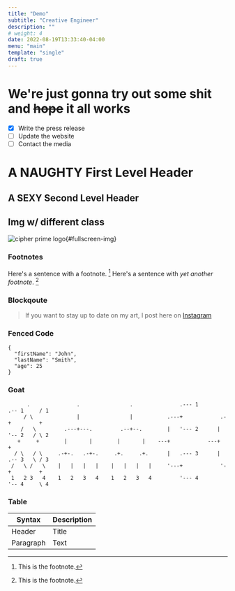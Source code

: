 ```yaml
---
title: "Demo"
subtitle: "Creative Engineer"
description: ""
# weight: 4
date: 2022-08-19T13:33:40-04:00
menu: "main"
template: "single"
draft: true
---
```


# We're just gonna **try out some shit** and ~~hope~~ it all works

- [x] Write the press release
- [ ] Update the website
- [ ] Contact the media

A NAUGHTY First Level Header
====================

A SEXY Second Level Header
---------------------

## Img w/ different class
![cipher prime logo](http://willstall.com/img/cp-logo.png){#fullscreen-img}

[^1]: This is the footnote.
[^2]: This is the footnote.
### Footnotes
Here's a sentence with a footnote. [^1]
Here's a sentence with *yet another footnote*. [^2]

### Blockqoute
> If you want to stay up to date on my art, I post here on [Instagram](http://instagram.com/willstall)

### Fenced Code

```
{
  "firstName": "John",
  "lastName": "Smith",
  "age": 25
}
```

### Goat
```goat
      .               .                .               .--- 1          .-- 1     / 1
     / \              |                |           .---+            .-+         +
    /   \         .---+---.         .--+--.        |   '--- 2      |   '-- 2   / \ 2
   +     +        |       |        |       |    ---+            ---+          +
  / \   / \     .-+-.   .-+-.     .+.     .+.      |   .--- 3      |   .-- 3   \ / 3
 /   \ /   \    |   |   |   |    |   |   |   |     '---+            '-+         +
 1   2 3   4    1   2   3   4    1   2   3   4         '--- 4          '-- 4     \ 4

```

### Table
| Syntax | Description |
| ----------- | ----------- |
| Header | Title |
| Paragraph | Text |



